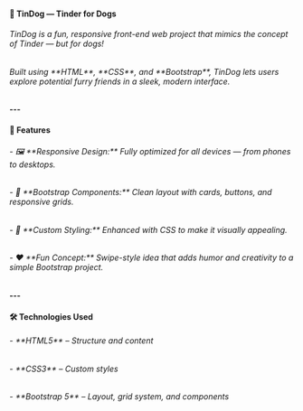 #### 🐶 TinDog — Tinder for Dogs



###### TinDog is a fun, responsive front-end web project that mimics the concept of Tinder — but for dogs!  

###### Built using \*\*HTML\*\*, \*\*CSS\*\*, and \*\*Bootstrap\*\*, TinDog lets users explore potential furry friends in a sleek, modern interface.



#### ---



#### 🚀 Features



###### \- 🖼️ \*\*Responsive Design:\*\* Fully optimized for all devices — from phones to desktops.  

###### \- 💅 \*\*Bootstrap Components:\*\* Clean layout with cards, buttons, and responsive grids.  

###### \- 🎨 \*\*Custom Styling:\*\* Enhanced with CSS to make it visually appealing.  

###### \- ❤️ \*\*Fun Concept:\*\* Swipe-style idea that adds humor and creativity to a simple Bootstrap project.



#### ---



#### 🛠️ Technologies Used



###### \- \*\*HTML5\*\* – Structure and content  

###### \- \*\*CSS3\*\* – Custom styles  

###### \- \*\*Bootstrap 5\*\* – Layout, grid system, and components  





